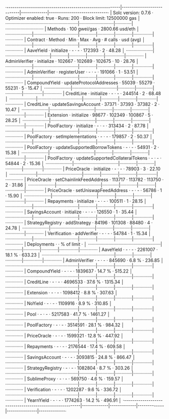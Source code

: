 ·--------------------------------------------------------|---------------------------|-------------|-----------------------------·
|                  Solc version: 0.7.6                   ·  Optimizer enabled: true  ·  Runs: 200  ·  Block limit: 12500000 gas  │
·························································|···························|·············|······························
|  Methods                                               ·              100 gwei/gas               ·       2800.66 usd/eth       │
·····················|···································|·············|·············|·············|···············|··············
|  Contract          ·  Method                           ·  Min        ·  Max        ·  Avg        ·  # calls      ·  usd (avg)  │
·····················|···································|·············|·············|·············|···············|··············
|  AaveYield         ·  initialize                       ·          -  ·          -  ·     172393  ·            2  ·      48.28  │
·····················|···································|·············|·············|·············|···············|··············
|  AdminVerifier     ·  initialize                       ·     102667  ·     102689  ·     102675  ·           10  ·      28.76  │
·····················|···································|·············|·············|·············|···············|··············
|  AdminVerifier     ·  registerUser                     ·          -  ·          -  ·     191066  ·            1  ·      53.51  │
·····················|···································|·············|·············|·············|···············|··············
|  CompoundYield     ·  updateProtocolAddresses          ·      55039  ·      55279  ·      55231  ·            5  ·      15.47  │
·····················|···································|·············|·············|·············|···············|··············
|  CreditLine        ·  initialize                       ·          -  ·          -  ·     244514  ·            2  ·      68.48  │
·····················|···································|·············|·············|·············|···············|··············
|  CreditLine        ·  updateSavingsAccount             ·      37371  ·      37393  ·      37382  ·            2  ·      10.47  │
·····················|···································|·············|·············|·············|···············|··············
|  Extension         ·  initialize                       ·      98677  ·     102349  ·     100867  ·            5  ·      28.25  │
·····················|···································|·············|·············|·············|···············|··············
|  PoolFactory       ·  initialize                       ·          -  ·          -  ·     313434  ·            2  ·      87.78  │
·····················|···································|·············|·············|·············|···············|··············
|  PoolFactory       ·  setImplementations               ·          -  ·          -  ·     179857  ·            2  ·      50.37  │
·····················|···································|·············|·············|·············|···············|··············
|  PoolFactory       ·  updateSupportedBorrowTokens      ·          -  ·          -  ·      54931  ·            2  ·      15.38  │
·····················|···································|·············|·············|·············|···············|··············
|  PoolFactory       ·  updateSupportedCollateralTokens  ·          -  ·          -  ·      54844  ·            2  ·      15.36  │
·····················|···································|·············|·············|·············|···············|··············
|  PriceOracle       ·  initialize                       ·          -  ·          -  ·      78903  ·            3  ·      22.10  │
·····················|···································|·············|·············|·············|···············|··············
|  PriceOracle       ·  setChainlinkFeedAddress          ·     113717  ·     113782  ·     113750  ·            2  ·      31.86  │
·····················|···································|·············|·············|·············|···············|··············
|  PriceOracle       ·  setUniswapFeedAddress            ·          -  ·          -  ·      56786  ·            1  ·      15.90  │
·····················|···································|·············|·············|·············|···············|··············
|  Repayments        ·  initialize                       ·          -  ·          -  ·     100511  ·            1  ·      28.15  │
·····················|···································|·············|·············|·············|···············|··············
|  SavingsAccount    ·  initialize                       ·          -  ·          -  ·     126550  ·            1  ·      35.44  │
·····················|···································|·············|·············|·············|···············|··············
|  StrategyRegistry  ·  addStrategy                      ·      84196  ·     101308  ·      88480  ·            4  ·      24.78  │
·····················|···································|·············|·············|·············|···············|··············
|  Verification      ·  addVerifier                      ·          -  ·          -  ·      54784  ·            1  ·      15.34  │
·····················|···································|·············|·············|·············|···············|··············
|  Deployments                                           ·                                         ·  % of limit   ·             │
·························································|·············|·············|·············|···············|··············
|  AaveYield                                             ·          -  ·          -  ·    2261007  ·       18.1 %  ·     633.23  │
·························································|·············|·············|·············|···············|··············
|  AdminVerifier                                         ·          -  ·          -  ·     845690  ·        6.8 %  ·     236.85  │
·························································|·············|·············|·············|···············|··············
|  CompoundYield                                         ·          -  ·          -  ·    1839637  ·       14.7 %  ·     515.22  │
·························································|·············|·············|·············|···············|··············
|  CreditLine                                            ·          -  ·          -  ·    4696533  ·       37.6 %  ·    1315.34  │
·························································|·············|·············|·············|···············|··············
|  Extension                                             ·          -  ·          -  ·    1098412  ·        8.8 %  ·     307.63  │
·························································|·············|·············|·············|···············|··············
|  NoYield                                               ·          -  ·          -  ·    1109916  ·        8.9 %  ·     310.85  │
·························································|·············|·············|·············|···············|··············
|  Pool                                                  ·          -  ·          -  ·    5217583  ·       41.7 %  ·    1461.27  │
·························································|·············|·············|·············|···············|··············
|  PoolFactory                                           ·          -  ·          -  ·    3514591  ·       28.1 %  ·     984.32  │
·························································|·············|·············|·············|···············|··············
|  PriceOracle                                           ·          -  ·          -  ·    1599321  ·       12.8 %  ·     447.92  │
·························································|·············|·············|·············|···············|··············
|  Repayments                                            ·          -  ·          -  ·    2176544  ·       17.4 %  ·     609.58  │
·························································|·············|·············|·············|···············|··············
|  SavingsAccount                                        ·          -  ·          -  ·    3093815  ·       24.8 %  ·     866.47  │
·························································|·············|·············|·············|···············|··············
|  StrategyRegistry                                      ·          -  ·          -  ·    1082804  ·        8.7 %  ·     303.26  │
·························································|·············|·············|·············|···············|··············
|  SublimeProxy                                          ·          -  ·          -  ·     569750  ·        4.6 %  ·     159.57  │
·························································|·············|·············|·············|···············|··············
|  Verification                                          ·          -  ·          -  ·    1202287  ·        9.6 %  ·     336.72  │
·························································|·············|·············|·············|···············|··············
|  YearnYield                                            ·          -  ·          -  ·    1774263  ·       14.2 %  ·     496.91  │
·--------------------------------------------------------|-------------|-------------|-------------|---------------|-------------·